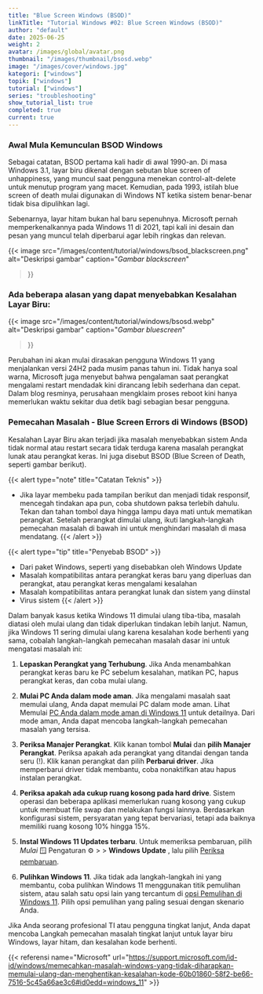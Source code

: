 ```yaml
---
title: "Blue Screen Windows (BSOD)"
linkTitle: "Tutorial Windows #02: Blue Screen Windows (BSOD)"
author: "default"
date: 2025-06-25
weight: 2
avatar: /images/global/avatar.png
thumbnail: "/images/thumbnail/bsosd.webp"
image: "/images/cover/windows.jpg"
kategori: ["windows"]
topik: ["windows"]
tutorial: ["windows"]
series: "troubleshooting"
show_tutorial_list: true
completed: true
current: true 
---
```


### Awal Mula Kemunculan BSOD Windows

Sebagai catatan, BSOD pertama kali hadir di awal 1990-an. Di masa Windows 3.1, layar biru dikenal dengan sebutan blue screen of unhappiness, yang muncul saat pengguna menekan control-alt-delete untuk menutup program yang macet. Kemudian, pada 1993, istilah blue screen of death mulai digunakan di Windows NT ketika sistem benar-benar tidak bisa dipulihkan lagi.

Sebenarnya, layar hitam bukan hal baru sepenuhnya. Microsoft pernah memperkenalkannya pada Windows 11 di 2021, tapi kali ini desain dan pesan yang muncul telah diperbarui agar lebih ringkas dan relevan.

{{< image 
  src="/images/content/tutorial/windows/bsod_blackscreen.png" 
  alt="Deskripsi gambar" 
  caption="*Gambar blackscreen*" 
>}}

### Ada beberapa alasan yang dapat menyebabkan Kesalahan Layar Biru:

{{< image 
  src="/images/content/tutorial/windows/bsosd.webp" 
  alt="Deskripsi gambar" 
  caption="*Gambar bluescreen*" 
>}}

Perubahan ini akan mulai dirasakan pengguna Windows 11 yang menjalankan versi 24H2 pada musim panas tahun ini. Tidak hanya soal warna, Microsoft juga menyebut bahwa pengalaman saat perangkat mengalami restart mendadak kini dirancang lebih sederhana dan cepat. Dalam blog resminya, perusahaan mengklaim proses reboot kini hanya memerlukan waktu sekitar dua detik bagi sebagian besar pengguna.

### Pemecahan Masalah - Blue Screen Errors di Windows (BSOD)

Kesalahan Layar Biru akan terjadi jika masalah menyebabkan sistem Anda tidak normal atau restart secara tidak terduga karena masalah perangkat lunak atau perangkat keras. Ini juga disebut BSOD (Blue Screen of Death, seperti gambar berikut).


{{< alert type="note" title="Catatan Teknis" >}}
  - Jika layar membeku pada tampilan berikut dan menjadi tidak responsif, mencegah tindakan apa pun, coba shutdown paksa terlebih dahulu. Tekan dan tahan tombol daya hingga lampu daya mati untuk mematikan perangkat. Setelah perangkat dimulai ulang, ikuti langkah-langkah pemecahan masalah di bawah ini untuk menghindari masalah di masa mendatang.
{{< /alert >}}

{{< alert type="tip" title="Penyebab BSOD" >}}
- Dari paket Windows, seperti yang disebabkan oleh Windows Update
- Masalah kompatibilitas antara perangkat keras baru yang diperluas dan perangkat, atau perangkat keras mengalami kesalahan
- Masalah kompatibilitas antara perangkat lunak dan sistem yang diinstal
- Virus sistem
{{< /alert >}}

​​​​​​​Dalam banyak kasus ketika Windows 11 dimulai ulang tiba-tiba, masalah diatasi oleh mulai ulang dan tidak diperlukan tindakan lebih lanjut. Namun, jika Windows 11 sering dimulai ulang karena kesalahan kode berhenti yang sama, cobalah langkah-langkah pemecahan masalah dasar ini untuk mengatasi masalah ini: 

1. **Lepaskan Perangkat yang Terhubung**.  Jika Anda menambahkan perangkat keras baru ke PC sebelum kesalahan, matikan PC, hapus perangkat keras, dan coba mulai ulang.

2. **Mulai PC Anda dalam mode aman**. Jika mengalami masalah saat memulai ulang, Anda dapat memulai PC dalam mode aman. Lihat Memulai [PC Anda dalam mode aman di Windows 11](#) untuk detailnya. Dari mode aman, Anda dapat mencoba langkah-langkah pemecahan masalah yang tersisa. 

3. **Periksa Manajer Perangkat**. Klik kanan tombol **Mulai** dan **pilih Manajer Perangkat**.  Periksa apakah ada perangkat yang ditandai dengan tanda seru (!). Klik kanan perangkat dan pilih **Perbarui driver**.  Jika memperbarui driver tidak membantu, coba nonaktifkan atau hapus instalan perangkat.

4. **Periksa apakah ada cukup ruang kosong pada hard drive**. Sistem operasi dan beberapa aplikasi memerlukan ruang kosong yang cukup untuk membuat file swap dan melakukan fungsi lainnya. Berdasarkan konfigurasi sistem, persyaratan yang tepat bervariasi, tetapi ada baiknya memiliki ruang kosong 10% hingga 15%.

5. **Instal Windows 11 Updates terbaru**. Untuk memeriksa pembaruan, pilih *Mulai* 🪟 Pengaturan ⚙️ > > **Windows Update** , lalu pilih [Periksa pembaruan](#).

6. **Pulihkan Windows 11**. Jika tidak ada langkah-langkah ini yang membantu, coba pulihkan Windows 11 menggunakan titik pemulihan sistem, atau salah satu opsi lain yang tercantum di [opsi Pemulihan di Windows 11](#).  Pilih opsi pemulihan yang paling sesuai dengan skenario Anda.

Jika Anda seorang profesional TI atau pengguna tingkat lanjut, Anda dapat mencoba Langkah pemecahan masalah tingkat lanjut untuk layar biru Windows, layar hitam, dan kesalahan kode berhenti.

{{< referensi 
  name="Microsoft" 
  url="https://support.microsoft.com/id-id/windows/memecahkan-masalah-windows-yang-tidak-diharapkan-memulai-ulang-dan-menghentikan-kesalahan-kode-60b01860-58f2-be66-7516-5c45a66ae3c6#id0edd=windows_11" >}}
